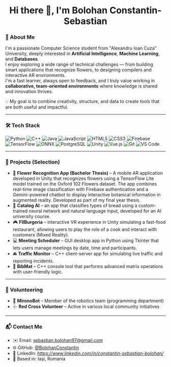 <h1 align="center">Hi there 👋, I'm Bolohan Constantin-Sebastian</h1>

### 🧠 About Me

I'm a passionate Computer Science student from "Alexandru Ioan Cuza" University, deeply interested in **Artificial Intelligence**, **Machine Learning**, and **Databases**.  
I enjoy exploring a wide range of technical challenges — from building smart applications that recognize flowers, to designing compilers and interactive AR environments.  
I'm a fast learner, always open to feedback, and I truly value working in **collaborative, team-oriented environments** where knowledge is shared and innovation thrives.

💡 My goal is to combine creativity, structure, and data to create tools that are both useful and impactful.

---

### 🛠 Tech Stack

![Python](https://img.shields.io/badge/Python-3776AB?style=flat&logo=python&logoColor=white)
![C++](https://img.shields.io/badge/C++-00599C?style=flat&logo=cplusplus&logoColor=white)
![Java](https://img.shields.io/badge/Java-ED8B00?style=flat&logo=openjdk&logoColor=white)
![JavaScript](https://img.shields.io/badge/JavaScript-F7DF1E?style=flat&logo=javascript&logoColor=black)
![HTML5](https://img.shields.io/badge/HTML5-E34F26?style=flat&logo=html5&logoColor=white)
![CSS3](https://img.shields.io/badge/CSS3-1572B6?style=flat&logo=css3&logoColor=white)
![Firebase](https://img.shields.io/badge/Firebase-FFCA28?style=flat&logo=firebase&logoColor=black)
![TensorFlow](https://img.shields.io/badge/TensorFlow-FF6F00?style=flat&logo=tensorflow&logoColor=white)
![ONNX](https://img.shields.io/badge/ONNX-005CED?style=flat&logo=onnx&logoColor=white)
![PostgreSQL](https://img.shields.io/badge/PostgreSQL-4169E1?style=flat&logo=postgresql&logoColor=white)
![Unity](https://img.shields.io/badge/Unity-000000?style=flat&logo=unity&logoColor=white)
![Vue.js](https://img.shields.io/badge/Vue.js-35495E?style=flat&logo=vue.js&logoColor=4FC08D)
![Git](https://img.shields.io/badge/Git-F05032?style=flat&logo=git&logoColor=white)
![VS Code](https://img.shields.io/badge/VS--Code-007ACC?style=flat&logo=visual-studio-code&logoColor=white)

---

### 📂 Projects (Selection)
- 🌺 **Flower Recognition App (Bachelor Thesis)** – A mobile AR application developed in Unity that recognizes flowers using a TensorFlow Lite model trained on the Oxford 102 Flowers dataset. The app combines real-time image classification with Firebase authentication and a Gemini-powered chatbot to display interactive botanical information in augmented reality. Developed as part of my final year thesis.
- 🧠 **Catalog AI** – an app that classifies types of bread using a custom-trained neural network and natural language input, developed for an AI university course.
- 🎮 **FIIBurgeria** – interactive VR experience in Unity simulating a fast-food restaurant, allowing users to play the role of a cook and interact with customers (Mixed Reality).
- 💻 **Meeting Scheduler** – GUI desktop app in Python using Tkinter that lets users manage meetings by date, time and participants.
- 🚘 **Traffic Monitor** – C++ client-server app for simulating live traffic and reporting incidents.
- 🧾 **BibMat** – C++ console tool that performs advanced matrix operations with user-friendly logic.

---

### 🤝 Volunteering

- 🤖 **MironoBot** – Member of the robotics team (programming department)  
- 🩺 **Red Cross Volunteer** – Active in various local community initiatives

---

### 📬 Contact Me

- ✉️ Email: sebastian.bolohan97@gmail.com  
- 🌐 GitHub: [@BolohanConstantin](https://github.com/BolohanConstantin)  
- 💼 LinkedIn: *https://www.linkedin.com/in/constantin-sebastian-bolohan/*  
- 📍 Based in: Iași, Romania


